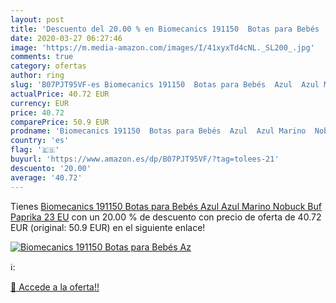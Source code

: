 ```yaml
---
layout: post
title: 'Descuento del 20.00 % en Biomecanics 191150  Botas para Bebés  Az'
date: 2020-03-27 06:27:46
image: 'https://m.media-amazon.com/images/I/41xyxTd4cNL._SL200_.jpg'
comments: true
category: ofertas
author: ring
slug: 'B07PJT95VF-es Biomecanics 191150  Botas para Bebés  Azul  Azul Marino  Nobuck Buf  Paprika   23 EU'
actualPrice: 40.72 EUR
currency: EUR
price: 40.72
comparePrice: 50.9 EUR
prodname: 'Biomecanics 191150  Botas para Bebés  Azul  Azul Marino  Nobuck Buf  Paprika   23 EU'
country: 'es'
flag: '🇪🇸'
buyurl: 'https://www.amazon.es/dp/B07PJT95VF/?tag=tolees-21'
descuento: '20.00'
average: '40.72'
---
```


Tienes [Biomecanics 191150  Botas para Bebés  Azul  Azul Marino  Nobuck Buf  Paprika   23 EU](https://www.amazon.es/dp/B07PJT95VF/?tag=tolees-21) con un 20.00 % de descuento con precio de oferta de 40.72 EUR (original: 50.9 EUR) en el siguiente enlace!

[![Biomecanics 191150  Botas para Bebés  Az](https://m.media-amazon.com/images/I/41xyxTd4cNL._SL200_.jpg)](https://www.amazon.es/dp/B07PJT95VF/?tag=tolees-21)

ℹ️:


[🛒 Accede a la oferta!!](https://www.amazon.es/dp/B07PJT95VF/?tag=tolees-21)
